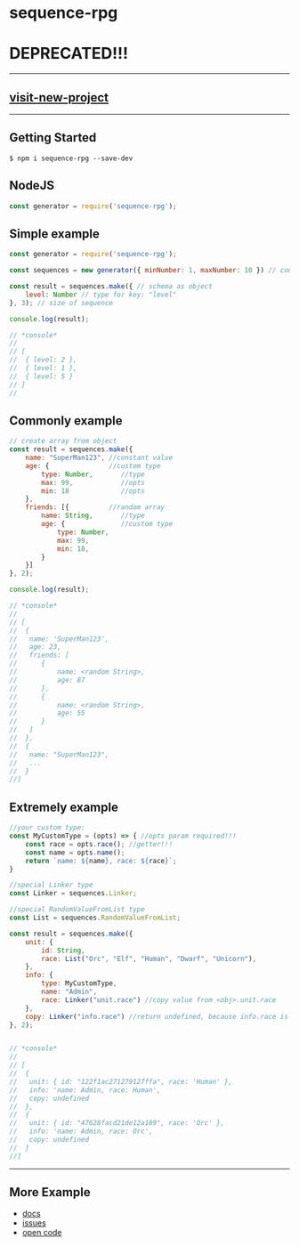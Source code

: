 # sequence-rpg
# DEPRECATED!!!
---
## [visit-new-project](https://www.npmjs.com/package/sequence-maker)
---
## Getting Started
```
$ npm i sequence-rpg --save-dev

```
## NodeJS
```js
const generator = require('sequence-rpg');
```

## Simple example
```js
const generator = require('sequence-rpg');

const sequences = new generator({ minNumber: 1, maxNumber: 10 }) // config object

const result = sequences.make({ // schema as object
	level: Number // type for key: "level"
}, 3); // size of sequence

console.log(result);

// *console*
//
// [
//	{ level: 2 },
//	{ level: 1 },
//	{ level: 5 }
// ]
//
```

## Commonly example
```js
// create array from object
const result = sequences.make({ 
	name: "SuperMan123", //constant value
	age: { 				 //custom type
		type: Number,    	//type
		max: 99, 	 	 	//opts
		min: 18  		 	//opts
	},
	friends: [{ 		 //random array
		name: String, 		//type
		age: {				//custom type
			type: Number,
			max: 99,
			min: 18,
		}
	}]
}, 2); 

console.log(result);

// *console*
//
// [
//	{
//	 name: 'SuperMan123',
//	 age: 23,
//	 friends: [
//		{
//			name: <random String>,
//			age: 87
//		},
//		{
//			name: <random String>,
//			age: 55
//		}
//	 ]
//  },
//  {
//   name: "SuperMan123",
//   ...
//  }
//]
```

## Extremely example
```js
//your custom type:
const MyCustomType = (opts) => { //opts param required!!!
	const race = opts.race(); //getter!!!
	const name = opts.name();
	return `name: ${name}, race: ${race}`;
}

//special Linker type
const Linker = sequences.Linker;

//special RandomValueFromList type
const List = sequences.RandomValueFromList;

const result = sequences.make({ 
	unit: {
		id: String,
		race: List("Orc", "Elf", "Human", "Dwarf", "Unicorn"),
	},
	info: {
		type: MyCustomType,
		name: "Admin",
		race: Linker("unit.race") //copy value from <obj>.unit.race
	},
	copy: Linker("info.race") //return undefined, because info.race is option property
}, 2); 


// *console*
//
// [
//	{
//	 unit: { id: "122f1ac271279127ffa", race: 'Human' },
//	 info: 'name: Admin, race: Human',
//   copy: undefined
//	},
//  {
//	 unit: { id: "47628facd21de12a189", race: 'Orc' },
//	 info: 'name: Admin, race: Orc',
//   copy: undefined
//	}
//]
```
---

## More Example 

* [docs](https://github.com/turbokirichenko/sequence-rpg/blob/main/index.test.js)
* [issues](https://github.com/turbokirichenko/sequence-rpg/issues)
* [open code](https://github.com/turbokirichenko/sequence-rpg)
